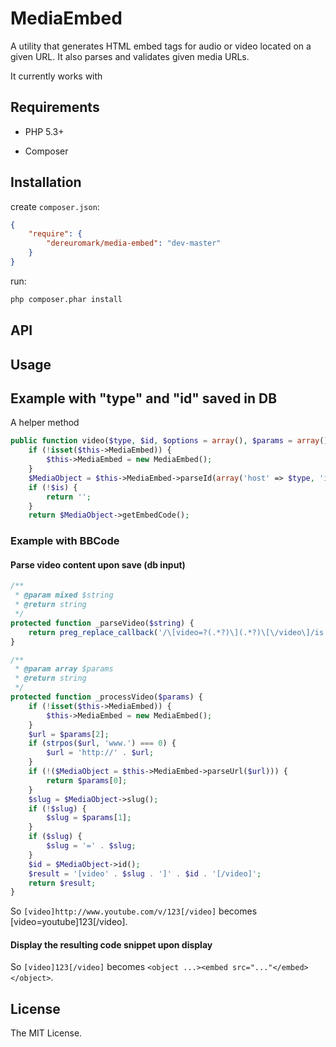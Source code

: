 # MediaEmbed
A utility that generates HTML embed tags for audio or video located on a given URL.
It also parses and validates given media URLs.

It currently works with

## Requirements

- PHP 5.3+

- Composer

## Installation

create `composer.json`:

```json
{
    "require": {
        "dereuromark/media-embed": "dev-master"
    }
}
```

run:

```bash
php composer.phar install
```

## API

## Usage

## Example with "type" and "id" saved in DB
A helper method
```php
public function video($type, $id, $options = array(), $params = array()) {
	if (!isset($this->MediaEmbed)) {
		$this->MediaEmbed = new MediaEmbed();
	}
	$MediaObject = $this->MediaEmbed->parseId(array('host' => $type, 'id' => $id));
	if (!$is) {
		return '';
	}
	return $MediaObject->getEmbedCode();
```

### Example with BBCode

#### Parse video content upon save (db input)
```php
/**
 * @param mixed $string
 * @return string
 */
protected function _parseVideo($string) {
	return preg_replace_callback('/\[video=?(.*?)\](.*?)\[\/video\]/is', array($this, '_processVideo'), $string);
}

/**
 * @param array $params
 * @return string
 */
protected function _processVideo($params) {
	if (!isset($this->MediaEmbed)) {
		$this->MediaEmbed = new MediaEmbed();
	}
	$url = $params[2];
	if (strpos($url, 'www.') === 0) {
		$url = 'http://' . $url;
	}
	if (!($MediaObject = $this->MediaEmbed->parseUrl($url))) {
		return $params[0];
	}
	$slug = $MediaObject->slug();
	if (!$slug) {
		$slug = $params[1];
	}
	if ($slug) {
		$slug = '=' . $slug;
	}
	$id = $MediaObject->id();
	$result = '[video' . $slug . ']' . $id . '[/video]';
	return $result;
}
```

So `[video]http://www.youtube.com/v/123[/video]` becomes [video=youtube]123[/video].

#### Display the resulting code snippet upon display

So `[video]123[/video]` becomes `<object ...><embed src="..."</embed></object>`.


## License

The MIT License.
